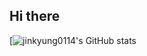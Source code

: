 ## **Hi there**
[![jinkyung0114's GitHub stats](https://github-readme-stats.vercel.app/api?username=jinkyung0114&show_icons=true&theme=dracula)